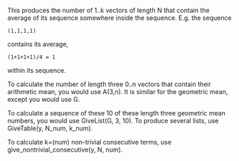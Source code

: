 This produces the number of 1..k vectors of length N that contain the average of its sequence somewhere inside the sequence. E.g. the sequence

    (1,1,1,1)
    
contains its average, 

    (1+1+1+1)/4 = 1 
    
within its sequence.

To calculate the number of length three 0..n vectors that contain their arithmetic mean, you would use A(3,n). It is similar for the geometric mean, except you would use G.

To calculate a sequence of these 10 of these length three geometric mean numbers, you would use GiveList(G, 3, 10). To produce several lists, use GiveTable(y, N_num, k_num).

To calculate k=(num) non-trivial consecutive terms, use give_nontrivial_consecutive(y, N, num).
